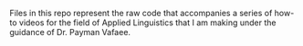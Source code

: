 Files in this repo represent the raw code that accompanies a series of how-to videos for the field of Applied Linguistics that I am making under the guidance of Dr. Payman Vafaee.